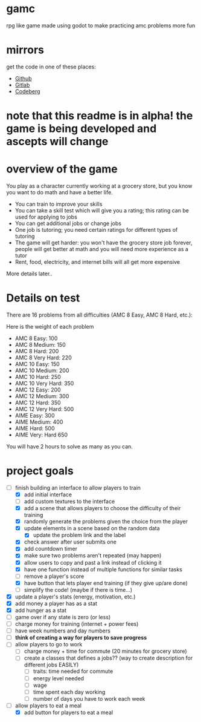 # gamc

rpg like game made using godot to make practicing amc problems more fun

# mirrors

get the code in one of these places:

- [Github](https://github.com/bkf2020/gamc)
- [Gitlab](https://gitlab.com/bkf2020/gamc)
- [Codeberg](https://codeberg.org/bkf2020/gamc)

# note that this readme is in alpha! the game is being developed and ascepts will change

# overview of the game
You play as a character currently working at a grocery store, but
you know you want to do math and have a better life.

- You can train to improve your skills
- You can take a skill test which will give you a rating; this rating can be used for applying to jobs
- You can get additional jobs or change jobs
- One job is tutoring; you need certain ratings for different types of tutoring
- The game will get harder: you won't have the grocery store job forever, people will get better at math and you will need more experience as a tutor
- Rent, food, electricity, and internet bills will all get more expensive

More details later..

# Details on test

There are 16 problems from all difficulties (AMC 8 Easy, AMC 8 Hard, etc.):

Here is the weight of each problem
- AMC 8 Easy: 100
- AMC 8 Medium: 150
- AMC 8 Hard: 200
- AMC 8 Very Hard: 220
- AMC 10 Easy: 150
- AMC 10 Medium: 200
- AMC 10 Hard: 250
- AMC 10 Very Hard: 350
- AMC 12 Easy: 200
- AMC 12 Medium: 300
- AMC 12 Hard: 350
- AMC 12 Very Hard: 500
- AIME Easy: 300
- AIME Medium: 400
- AIME Hard: 500
- AIME Very: Hard 650

You will have 2 hours to solve as many as you can.

# project goals
- [ ] finish building an interface to allow players to train
	- [x] add initial interface
	- [ ] add custom textures to the interface
	- [x] add a scene that allows players to choose the difficulty of their training
	- [x] randomly generate the problems given the choice from the player
	- [x] update elements in a scene based on the random data
		- [x] update the problem link and the label
	- [x] check answer after user submits one
	- [x] add countdown timer
	- [x] make sure two problems aren't repeated (may happen)
	- [x] allow users to copy and past a link instead of clicking it
	- [x] have one function instead of multiple functions for similar tasks
	- [ ] remove a player's score
	- [x] have button that lets player end training (if they give up/are done)
	- [ ] simplify the code! (maybe if there is time...)
- [x] update a player's stats (energy, motivation, etc.)
- [x] add money a player has as a stat
- [x] add hunger as a stat
- [ ] game over if any state is zero (or less)
- [ ] charge money for training (internet + power fees)
- [ ] have week numbers and day numbers
- [ ] **think of creating a way for players to save progress**
- [ ] allow players to go to work
	- [ ] charge money + time for commute (20 minutes for grocery store)
	- [ ] create a classes that defines a jobs?? (way to create description for different jobs EASILY)
		- [ ] traits: time needed for commute
		- [ ] energy level needed
		- [ ] wage
		- [ ] time spent each day working
		- [ ] number of days you have to work each week
- [ ] allow players to eat a meal
	- [x] add button for players to eat a meal
